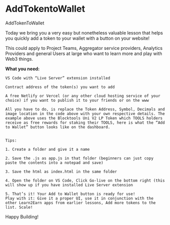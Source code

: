 # AddTokentoWallet
AddTokenToWallet

Today we bring you a very easy but nonetheless valuable lesson that helps you quickly add a token to your wallet with a button on your website!

This could apply to Project Teams, Aggregator service providers, Analytics Providers and general Users at large who want to learn more and play with Web3 things.

**What you need:**

    VS Code with “Live Server” extension installed
    
    Contract address of the token(s) you want to add
    
    A free Netlify or Vercel (or any other cloud hosting service of your choice) if you want to publish it to your friends or on the www

    All you have to do, is replace the Token Address, Symbol, Decimals and image location in the code above with your own respective details. The example above uses the Blocktools Uni V2 LP Token which TOOLS holders receive as free rewards for staking their TOOLS, here is what the “Add to Wallet” button looks like on the dashboard.
    

    Tips:

    1. Create a folder and give it a name

    2. Save the .js as app.js in that folder (beginners can just copy paste the contents into a notepad and save)
    
    3. Save the html as index.html in the same folder
    
    4. Open the folder on VS Code, Click Go-live on the bottom right (this will show up if you have installed Live Server extension
    
    5. That’s it! Your Add to Wallet button is ready for use!
    Play with it: Give it a proper UI, use it in conjunction with the other Learn2Earn apps from earlier lessons, Add more tokens to the list. Scale!

Happy Building!
